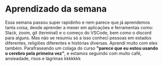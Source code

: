 # Aprendizado da semana
Essa semana passou super rapidinho e nem parece  que já aprendemos tanta coisa, desde aprender a mexer em aplicações e ferramentas como: Slack, zoom, git (terminal) e o começo do VSCode, bem como o discord para alguns.
Mas não se resumiu só a isso conheci pessoas em estados diferentes, religiões diferentes e histórias diversas. Aprendi muito com eles também.
Parafraseando um colaga do curso **"parece que eu estou usando o cerebro pela primeira vez"**, e estamos seguindo com muito café, ansieadade, risos e lágrimas kkkkkkk